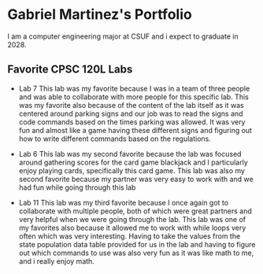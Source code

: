 # Gabriel Martinez's Portfolio

I am a computer engineering major at CSUF and i expect to graduate in 2028. 

## Favorite CPSC 120L Labs

* Lab 7
This lab was my favorite because I was in a team of three people and was able to collaborate with more people for this specific lab. This was my favorite also because of the content of the lab itself as it was centered around parking signs and our job was to read the signs and code commands based on the times parking was allowed. It was very fun and almost like a game having these different signs and figuring out how to write different commands based on the regulations. 

* Lab 6
This lab was my second favorite because the lab was focused around gathering scores for the card game blackjack and I particularly enjoy playing cards, specifically this card game. This lab was also my second favorite because my partner was very easy to work with and we had fun while going through this lab

* Lab 11
This lab was my third favorite because I once again got to collaborate with multiple people, both of which were great partners and very helpful when we were going through the lab. This lab was one of my favorites also because it allowed me to work with while loops very often which was very interesting. Having to take the values from the state population data table provided for us in the lab and having to figure out which commands to use was also very fun as it was like math to me, and i really enjoy math. 
